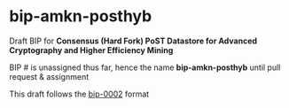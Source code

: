 # bip-amkn-posthyb

Draft BIP for **Consensus (Hard Fork) PoST Datastore for Advanced Cryptography and Higher Efficiency Mining**

BIP # is unassigned thus far, hence the name **bip-amkn-posthyb** until pull request & assignment

This draft follows the [bip-0002](https://github.com/bitcoin/bips/blob/master/bip-0002.mediawiki) format
